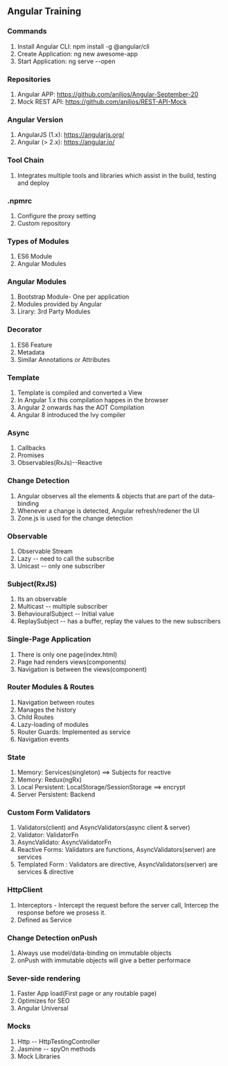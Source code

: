 ## Angular Training



### Commands

1. Install Angular CLI: npm install -g @angular/cli
2. Create Application: ng new awesome-app
3. Start Application: ng serve --open

### Repositories

1. Angular APP: https://github.com/aniljos/Angular-September-20
2. Mock REST API: https://github.com/aniljos/REST-API-Mock

### Angular Version

1. AngularJS (1.x): https://angularjs.org/
2. Angular (> 2.x): https://angular.io/

### Tool Chain

1. Integrates multiple tools and libraries which assist in the build, testing and deploy


### .npmrc

1. Configure the proxy setting
2. Custom repository

### Types of Modules

1. ES6 Module
2. Angular Modules

### Angular Modules

1. Bootstrap Module- One per application
2. Modules provided by Angular
3. Lirary: 3rd Party Modules

### Decorator

1. ES6 Feature
2. Metadata
3. Similar Annotations or Attributes
   
### Template

1. Template is compiled and converted a View
2. In Angular 1.x this compilation happes in the browser
3. Angular 2 onwards has the AOT Compilation
4. Angular 8 introduced the Ivy compiler

### Async

1. Callbacks
2. Promises
3. Observables(RxJs)--Reactive

### Change Detection

1. Angular observes all the elements & objects that are part of the data-binding
2. Whenever a change is detected, Angular refresh/redener the UI
3. Zone.js is used for the change detection

### Observable

1. Observable Stream
2. Lazy -- need to call the subscribe
3. Unicast -- only one subscriber

### Subject(RxJS)

1. Its an observable
2. Multicast --  multiple subscriber
3. BehaviouralSubject -- Initial value
4. ReplaySubject -- has a buffer, replay the values to the new subscribers

### Single-Page Application

1. There is only one page(index.html) 
2. Page had renders views(components)
3. Navigation is between the views(component)

### Router Modules & Routes 

1. Navigation between routes
2. Manages the history
3. Child Routes
4. Lazy-loading of modules
5. Router Guards: Implemented as service
6. Navigation events


### State

1. Memory: Services(singleton)  ==> Subjects for reactive
2. Memory: Redux(ngRx)
3. Local Persistent: LocalStorage/SessionStorage ==> encrypt
4. Server Persistent: Backend
   

### Custom Form Validators

1. Validators(client) and AsyncValidators(async client & server)
2. Validator: ValidatorFn
3. AsyncValidato: AsyncValidatorFn
4. Reactive Forms: Validators are functions, AsyncValidators(server) are services
5. Templated Form : Validators are directive, AsyncValidators(server) are services & directive


### HttpClient

1. Interceptors - Intercept the request before the server call, Intercep the response before we prosess it.
2. Defined as Service 

### Change Detection onPush

1. Always use model/data-binding on immutable objects
2. onPush with immutable objects will give a better performace
   
### Sever-side rendering

1. Faster App load(First page or any routable page)
2. Optimizes for SEO
3. Angular Universal

### Mocks

1. Http -- HttpTestingController
2. Jasmine -- spyOn methods
3. Mock Libraries

   


